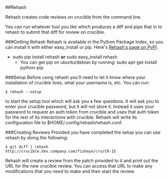 ##Rehash

Rehash creates code reviews on crucible from the command line.

You can run whatever tool you like which produces a diff and pipe that in to
rehash to submit that diff for review on crucible.

###Getting Rehash
Rehash is available in the Python Package Index, so you can install it with
either easy_install or pip.  Here's
[Rehash's page on PyPI](http://pypi.python.org/pypi/rehash).

- sudo pip install rehash **or** sudo easy_install rehash
    - You can get pip on ubuntu/debian by running: sudo apt-get install python-pip

###Setup
Before using rehash you'll need to let it know where your installation of
crucible lives, what your username is, etc.  You can run:

    $ rehash --setup

to start the setup tool which will ask you a few questions.  It will ask you to
enter your crucible password, but it will not store it.  Instead it uses your
password to request an auth token from crucible and uses that auth token for
the rest of its interactions with crucible.  Rehash will write its
configuration file to $HOME/.config/rehash/rehash.conf.

###Creating Reviews
Provided you have completed the setup you can use rehash by doing the following:

    $ git diff | rehash
    http://crucible.dev.company.com/fisheye/cru/CR-15

Rehash will create a review from the patch provided to it and print out the URL
for the new crucible review.  You can access that URL to make any modifications
that you need to make and then start the review.